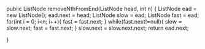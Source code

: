 public ListNode removeNthFromEnd(ListNode head, int n) {
    ListNode ead = new ListNode();
    ead.next = head;
    ListNode slow = ead;
    ListNode fast = ead;
    for(int i = 0; i<n; i++){
        fast = fast.next;
    }
    while(fast.next!=null){
        slow = slow.next;
        fast = fast.next;
    }
    slow.next = slow.next.next;
    return ead.next;

}
